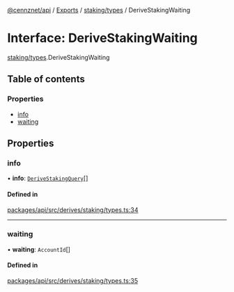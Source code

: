 [@cennznet/api](../README.md) / [Exports](../modules.md) / [staking/types](../modules/staking_types.md) / DeriveStakingWaiting

# Interface: DeriveStakingWaiting

[staking/types](../modules/staking_types.md).DeriveStakingWaiting

## Table of contents

### Properties

- [info](staking_types.derivestakingwaiting.md#info)
- [waiting](staking_types.derivestakingwaiting.md#waiting)

## Properties

### info

• **info**: [`DeriveStakingQuery`](staking_types.derivestakingquery.md)[]

#### Defined in

[packages/api/src/derives/staking/types.ts:34](https://github.com/cennznet/api.js/blob/8cc696b/packages/api/src/derives/staking/types.ts#L34)

___

### waiting

• **waiting**: `AccountId`[]

#### Defined in

[packages/api/src/derives/staking/types.ts:35](https://github.com/cennznet/api.js/blob/8cc696b/packages/api/src/derives/staking/types.ts#L35)
